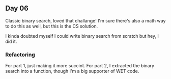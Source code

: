 ## Day 06

Classic binary search, loved that challange! I'm sure there's also a math way to
do this as well, but this is the CS solution.

I kinda doubted myself I could write binary search from scratch but hey, I did
it.

### Refactoring

For part 1, just making it more succint.
For part 2, I extracted the binary search into a function, though I'm a big
supporter of WET code.
